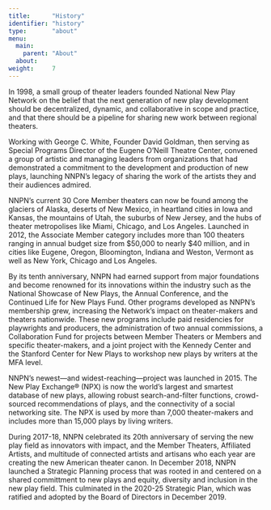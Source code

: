 ```yaml
---
title:      "History"
identifier: "history"
type:       "about"
menu:
  main:
    parent: "About"
  about:
weight:     7
---
```


<span class="lead-in">In 1998, a small group of theater leaders founded National New Play Network on the belief that the next generation of new play development should be decentralized, dynamic, and collaborative in scope and practice, and that there should be a pipeline for sharing new work between regional theaters.</span>

Working with George C. White, Founder David Goldman, then serving as Special Programs Director of the Eugene O’Neill Theatre Center, convened a group of artistic and managing leaders from organizations that had demonstrated a commitment to the development and production of new plays, launching NNPN’s legacy of sharing the work of the artists they and their audiences admired.

NNPN’s current 30 Core Member theaters can now be found among the glaciers of Alaska, deserts of New Mexico, in heartland cities in Iowa and Kansas, the mountains of Utah, the suburbs of New Jersey, and the hubs of theater metropolises like Miami, Chicago, and Los Angeles. Launched in 2012, the Associate Member category includes more than 100 theaters ranging in annual budget size from $50,000 to nearly $40 million, and in cities like Eugene, Oregon, Bloomington, Indiana and Weston, Vermont as well as New York, Chicago and Los Angeles.

By its tenth anniversary, NNPN had earned support from major foundations and become renowned for its innovations within the industry such as the National Showcase of New Plays, the Annual Conference, and the Continued Life for New Plays Fund. Other programs developed as NNPN’s membership grew, increasing the Network’s impact on theater-makers and theaters nationwide. These new programs include paid residencies for playwrights and producers, the administration of two annual commissions, a Collaboration Fund for projects between Member Theaters or Members and specific theater-makers, and a joint project with the Kennedy Center and the Stanford Center for New Plays to workshop new plays by writers at the MFA level.

NNPN’s newest—and widest-reaching—project was launched in 2015. The New Play Exchange® (NPX) is now the world’s largest and smartest database of new plays, allowing robust search-and-filter functions, crowd-sourced recommendations of plays, and the connectivity of a social networking site. The NPX is used by more than 7,000 theater-makers and includes more than 15,000 plays by living writers.

During 2017-18, NNPN celebrated its 20th anniversary of serving the new play field as innovators with impact, and the Member Theaters, Affiliated Artists, and multitude of connected artists and artisans who each year are creating the new American theater canon.  In December 2018, NNPN launched a Strategic Planning process that was rooted in and centered on a shared committment to new plays and equity, diversity and inclusion in the new play field. This culminated in the 2020-25 Strategic Plan, which was ratified and adopted by the Board of Directors in December 2019.
